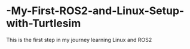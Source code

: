 # -My-First-ROS2-and-Linux-Setup-with-Turtlesim
This is the first step in my journey learning Linux and ROS2
